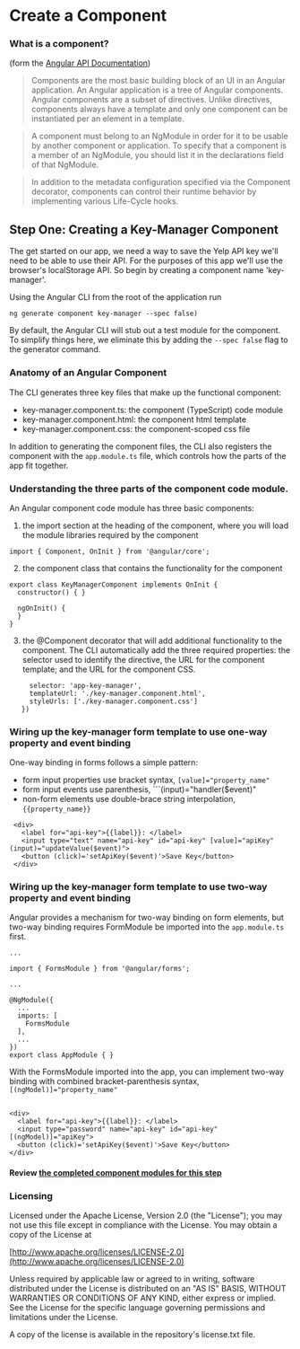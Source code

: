 # Create a Component

### What is a component? 
(form the [Angular API Documentation](https://angular.io/api/core/Component))

> Components are the most basic building block of an UI in an Angular application. An Angular application is a tree of Angular components. Angular components are a subset of directives. Unlike directives, components always have a template and only one component can be instantiated per an element in a template.

> A component must belong to an NgModule in order for it to be usable by another component or application. To specify that a component is a member of an NgModule, you should list it in the declarations field of that NgModule.

> In addition to the metadata configuration specified via the Component decorator, components can control their runtime behavior by implementing various Life-Cycle hooks.

## Step One: Creating a Key-Manager Component
The get started on our app, we need a way to save the Yelp API key we'll need to be able to use their API. For the purposes of this app we'll use the browser's localStorage API.  So begin by creating a component name 'key-manager'.

Using the Angular CLI from the root of the application run  

```ng generate component key-manager --spec false)```

By default, the Angular CLI will stub out a test module for the component. To simplify things here, we eliminate this by adding the ```--spec false``` flag to the generator command.

### Anatomy of an Angular Component
The CLI generates three key files that make up the functional component:
* key-manager.component.ts: the component (TypeScript) code module
* key-manager.component.html: the component html template
* key-manager.component.css: the component-scoped css file

In addition to generating the component files, the CLI also registers the component with the ```app.module.ts``` file, which controls how the parts of the app fit together.

### Understanding the three parts of the component code module.
An Angular component code module has three basic components:

1. the import section at the heading of the component, where you will load the module libraries required by the component

```
import { Component, OnInit } from '@angular/core';
```

2. the component class that contains the functionality for the component
```
export class KeyManagerComponent implements OnInit {
  constructor() { }

  ngOnInit() {
  }
}
``` 

3. the @Component decorator that will add additional functionality to the component.  The CLI automatically add the three required properties:  the selector used to identify the directive, the URL for the component template; and the URL for the component CSS.

```@Component({
     selector: 'app-key-manager',
     templateUrl: './key-manager.component.html',
     styleUrls: ['./key-manager.component.css']
   })

```      

### Wiring up the key-manager form template to use one-way property and event binding

One-way binding in forms follows a simple pattern: 
* form input properties use bracket syntax, ```[value]="property_name"``` 
* form input events use parenthesis, ```(input)="handler($event)"
* non-form elements use double-brace string interpolation, ```{{property_name}}```  


```
 <div>
   <label for="api-key">{{label}}: </label>
   <input type="text" name="api-key" id="api-key" [value]="apiKey" (input)="updateValue($event)">
   <button (click)='setApiKey($event)'>Save Key</button>
 </div>
```
 
### Wiring up the key-manager form template to use two-way property and event binding

Angular provides a mechanism for two-way binding on form elements, but two-way binding requires FormModule be imported into the ```app.module.ts``` first.

```
...

import { FormsModule } from '@angular/forms';

...

@NgModule({
  ...
  imports: [
    FormsModule
  ],
  ...
})
export class AppModule { }
```  


With the FormsModule imported into the app, you can implement two-way binding with combined bracket-parenthesis syntax, ```[(ngModel)]="property_name"```


```

<div>
  <label for="api-key">{{label}}: </label>
  <input type="password" name="api-key" id="api-key" [(ngModel)]="apiKey">
  <button (click)='setApiKey($event)'>Save Key</button>
</div>
```

#### Review [the completed component modules for this step](https://github.com/sean-olson-e/Rapid-Application-Development-using-Angular-CLI/tree/master/project_apps/1-creating-components/src/snippets/key-manager) 


### Licensing

Licensed under the Apache License, Version 2.0 (the "License"); you may not use this file except in compliance with the License. You may obtain a copy of the License at

[http://www.apache.org/licenses/LICENSE-2.0](http://www.apache.org/licenses/LICENSE-2.0)

Unless required by applicable law or agreed to in writing, software distributed under the License is distributed on an "AS IS" BASIS, WITHOUT WARRANTIES OR CONDITIONS OF ANY KIND, either express or implied. See the License for the specific language governing permissions and limitations under the License.

A copy of the license is available in the repository's license.txt file.
